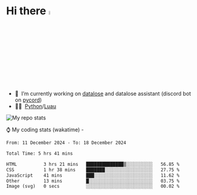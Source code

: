# Hi there <img src="https://media.giphy.com/media/hvRJCLFzcasrR4ia7z/giphy.gif" width="5%"></a>
- 🥽 &nbsp;I’m currently working on [datalose](https://www.roblox.com/games/16971245917) and datalose assistant (discord bot on [pycord](https://github.com/Pycord-Development/pycord))
- 👨‍💻 &nbsp;[Python](https://python.org)/[Luau](https://luau.org)

<img alt="My repo stats" src="https://github-readme-stats.vercel.app/api?username=FrostX-Official&show_icons=true&theme=radical">

⌚ My coding stats (wakatime) -

<!--START_SECTION:waka-->

```txt
From: 11 December 2024 - To: 18 December 2024

Total Time: 5 hrs 41 mins

HTML          3 hrs 21 mins   ██████████████▒░░░░░░░░░░   56.85 %
CSS           1 hr 38 mins    ███████░░░░░░░░░░░░░░░░░░   27.75 %
JavaScript    41 mins         ███░░░░░░░░░░░░░░░░░░░░░░   11.62 %
Other         13 mins         █░░░░░░░░░░░░░░░░░░░░░░░░   03.75 %
Image (svg)   0 secs          ░░░░░░░░░░░░░░░░░░░░░░░░░   00.02 %
```

<!--END_SECTION:waka-->
